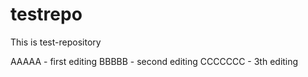 # testrepo
This is test-repository

AAAAA - first editing
BBBBB - second editing
CCCCCCC - 3th editing

